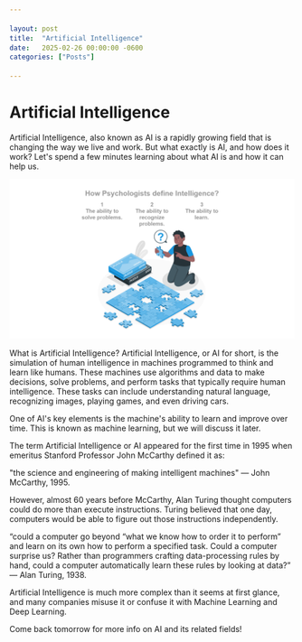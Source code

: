 ```yaml
---

layout: post
title:  "Artificial Intelligence"
date:   2025-02-26 00:00:00 -0600
categories: ["Posts"] 

---
```


# Artificial Intelligence
Artificial Intelligence, also known as AI is a rapidly growing field that is changing the way we live and work. But what exactly is AI, and how does it work? Let's spend a few minutes learning about what AI is and how it can help us.

![ai](/images/2025/define-ai.png)

What is Artificial Intelligence?
Artificial Intelligence, or AI for short, is the simulation of human intelligence in machines programmed to think and learn like humans. These machines use algorithms and data to make decisions, solve problems, and perform tasks that typically require human intelligence. These tasks can include understanding natural language, recognizing images, playing games, and even driving cars.

One of AI's key elements is the machine's ability to learn and improve over time. This is known as machine learning, but we will discuss it later.

The term Artificial Intelligence or AI appeared for the first time in 1995 when emeritus Stanford Professor John McCarthy defined it as:

"the science and engineering of making intelligent machines" — John McCarthy, 1995.

However, almost 60 years before McCarthy, Alan Turing thought computers could do more than execute instructions. Turing believed that one day, computers would be able to figure out those instructions independently.

“could a computer go beyond “what we know how to order it to perform” and learn on its own how to perform a specified task. Could a computer surprise us? Rather than programmers crafting data-processing rules by hand, could a computer automatically learn these rules by looking at data?” — Alan Turing, 1938.

Artificial Intelligence is much more complex than it seems at first glance, and many companies misuse it or confuse it with Machine Learning and Deep Learning.

Come back tomorrow for more info on AI and its related fields!

